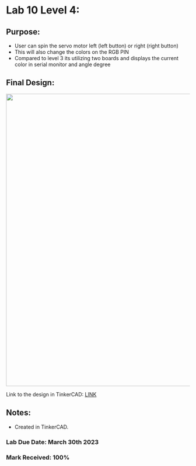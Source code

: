 # Lab 10 Level 4:

## Purpose:
- User can spin the servo motor left (left button) or right (right button)
- This will also change the colors on the RGB PIN
- Compared to level 3 its utilizing two boards and displays the current color in serial monitor and angle degree

## Final Design:

<p align="center">
<img width="800" src="https://github.com/matthewantonis-georgiancollege/IOT_COMP1045/assets/122380719/49b528ec-039d-4008-b0d7-eecfc7980068">
<p/>

Link to the design in TinkerCAD: [LINK](https://www.tinkercad.com/things/90DdqN0fa7e?sharecode=4eH-TmAy8lzZjs7lLM68yOtkHlYMXZiNMY9gmjeCUcI)

## Notes: 
- Created in TinkerCAD.

### Lab Due Date: March 30th 2023
### Mark Received: 100%
